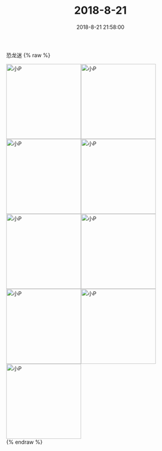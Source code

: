 ﻿---
title: "2018-8-21"
date: 2018-8-21 21:58:00
tags: 文字
categories: 妈妈
---
恐龙迷
{% raw %}
<div style="width:500 px">
<div style="float:left; width:100 px"><img src="/images/微信图片_20190213143610.jpg" width="200" alt="小P"></div>
<div style="float:left; width:100 px"><img src="/images/微信图片_20190213143614.jpg" width="200" alt="小P"></div>
<div style="float:left; width:100 px"><img src="/images/微信图片_20190213143618.jpg" width="200" alt="小P"></div>
<div style="float:left; width:100 px"><img src="/images/微信图片_20190213143621.jpg" width="200" alt="小P"></div>
<div style="float:left; width:100 px"><img src="/images/微信图片_20190213143625.jpg" width="200" alt="小P"></div>
<div style="float:left; width:100 px"><img src="/images/微信图片_20190213143629.jpg" width="200" alt="小P"></div>
<div style="float:left; width:100 px"><img src="/images/微信图片_20190213143632.jpg" width="200" alt="小P"></div>
<div style="float:left; width:100 px"><img src="/images/微信图片_20190213143636.jpg" width="200" alt="小P"></div>
<div style="float:left; width:100 px"><img src="/images/微信图片_20190213143640.jpg" width="200" alt="小P"></div>
<div style="clear:both"></div>
</div>
{% endraw %}